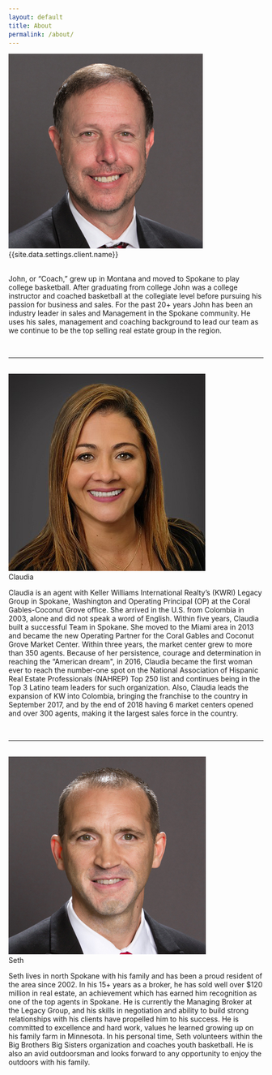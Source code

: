 ```yaml
---
layout: default
title: About
permalink: /about/
---
```


<div class="about-photo">
<span class="about-image-container">
<img src="/img/headshot.jpg" alt="{{site.data.settings.client.name}}" class="about-image"/>
</span>
<figcaption class="caption">{{site.data.settings.client.name}}</figcaption>
</div>
<p><br>John, or “Coach,” grew up in Montana and moved to Spokane to play college basketball. After graduating from college John was a college instructor and coached basketball at the collegiate level before pursuing his passion for business and sales. For the past 20+ years John has been an industry leader in sales and Management in the Spokane community. He uses his sales, management and coaching background to lead our team as we continue to be the top selling real estate group in the region.
</p>
<br>
<hr>
<br>
<div class="about-photo">
<span class="about-image-container">
<img src="/img/claudia.jpg" alt="Claudia" class="about-image"/>
</span>
<figcaption class="caption">Claudia</figcaption>
</div>
<p>Claudia is an agent with Keller Williams International Realty’s (KWRI) Legacy Group in Spokane, Washington and Operating Principal (OP) at the Coral Gables-Coconut Grove office. She arrived in the U.S. from Colombia in 2003, alone and did not speak a word of English. Within five years, Claudia built a successful Team in Spokane. She moved to the Miami area in 2013 and became the new Operating Partner for the Coral Gables and Coconut Grove Market Center. Within three years, the market center grew to more than 350 agents. Because of her persistence, courage and determination in reaching the “American dream", in 2016, Claudia became the first woman ever to reach the number-one spot on the National Association of Hispanic Real Estate Professionals (NAHREP) Top 250 list and continues being in the Top 3 Latino team leaders for such organization. Also, Claudia leads the expansion of KW into Colombia, bringing the franchise to the country in September 2017, and by the end of 2018 having 6 market centers opened and over 300 agents, making it the largest sales force in the country.  </p>
<br>
<hr>
<br>
<div class="about-photo">
<span class="about-image-container">
<img src="/img/seth.jpg" alt="Seth" class="about-image"/>
</span>
<figcaption class="caption">Seth</figcaption>
</div>
<p>Seth lives in north Spokane with his family and has been a proud resident of the
area since 2002. In his 15+ years as a broker, he has sold well over $120 million in
real estate, an achievement which has earned him recognition as one of the top
agents in Spokane. He is currently the Managing Broker at the Legacy Group, and
his skills in negotiation and ability to build strong relationships with his clients
have propelled him to his success. He is committed to excellence and hard work,
values he learned growing up on his family farm in Minnesota. In his personal
time, Seth volunteers within the Big Brothers Big Sisters organization and coaches
youth basketball. He is also an avid outdoorsman and looks forward to any
opportunity to enjoy the outdoors with his family.</p>
